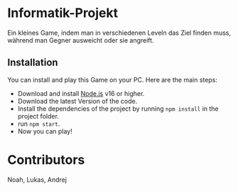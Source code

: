 # Informatik-Projekt

Ein kleines Game, indem man in verschiedenen Leveln das Ziel finden muss, während man Gegner ausweicht oder sie angreift.

## Installation

You can install and play this Game on your PC. Here are the main steps:

* Download and install [Node.js](https://nodejs.org) v16 or higher.
* Download the latest Version of the code.
* Install the dependencies of the project by running `npm install` in the project folder.
* run `npm start`.
* Now you can play!

# Contributors
Noah, Lukas, Andrej
